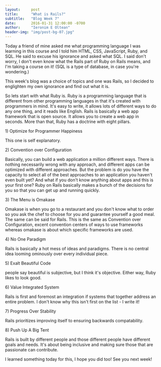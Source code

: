 ```yaml
---
layout:     post
title:      "What is Rails?"
subtitle:   "Blog Week 7"
date:       2016-01-31 12:00:00 -0700
author:     "Ieronim E Oltean"
header-img: "img/post-bg-07.jpg"
---
```


<p>Today a friend of mine asked me what programming language I was learning in this course and I told him HTML, CSS, JavaScript, Ruby, and SQL. He said to excuse his ignorance and asked what SQL. I said don't worry, I don't even know what the Rails part of Ruby on Rails means, and I'm taking a course on it! (SQL is a type of database, in case you're wondering.)</p>
<p>This week's blog was a choice of topics and one was Rails, so I decided to englighten my own ignorance and find out what it is.</p>
<p>So lets start with what Ruby is. Ruby is a programming language that is different from other programming languages in that it's created with programmers in mind. It's easy to write, it allows lots of different ways to do any one thing, and it reads like English. Rails is basically a web app framework that is open source. It allows you to create a web app in seconds. More than that, Ruby has a doctrine with eight pillars.</p>
<p class="bold">1) Optimize for Programmer Happiness</p>
<p>This one is self explanatory.</p>
<p class="bold">2) Convention over Configuration</p>
<p>Basically, you can build a web application a million different ways. There is nothing necessarily wrong with any approach, and different apps can be optimized with different approaches. But the problem is do you have the capacity to select all of the best approaches to an application you haven't even built yet? And what if you don't know anything about apps and this is your first one? Ruby on Rails basically makes a bunch of the decisions for you so that you can get up and running quickly.</p>
<p class="bold">3) The Menu is Omakase</p>
<p>Omakase is when you go to a restaurant and you don't know what to order so you ask the chef to choose for you and guarantee yourself a good meal. The same can be said for Rails. This is the same as Convention over Configuration, excent convention centers of ways to use frameworks whereas omakase is about which specific frameworks are used.</p>
<p class="bold">4) No One Paradigm</p>
<p>Rails is basically a hot mess of ideas and paradigms. There is no central idea looming ominously over every individual piece.</p>
<p class="bold">5) Exalt Beautiful Code</p>
<p>people say beautiful is subjective, but I think it's objective. Either way, Ruby likes to look good.</p>
<p class="bold">6) Value Integrated System</p>
<p>Rails is first and foremost an integration if systems that together address an entire problem. I don't know why this isn't first on the list - I write it!</p>
<p class="bold">7) Progress Over Stability</p>
<p>Rails prioritizes improving itself to ensuring backwards compatability.</p>
<p class="bold">8) Push Up A Big Tent</p>
<p>Rails is built by different people and those different people have different goals and needs. It's about being inclusive and making sure those that are passionate can contribute.</p>
<p>I learned something today for this, I hope you did too! See you next week!</p>

